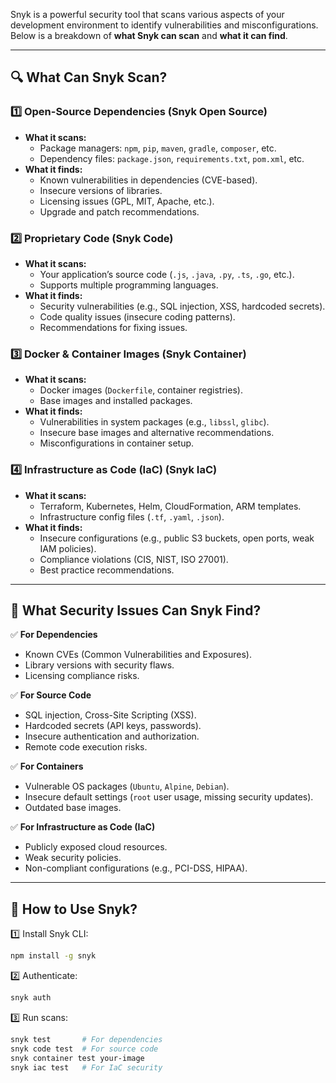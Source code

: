 Snyk is a powerful security tool that scans various aspects of your development environment to identify vulnerabilities and misconfigurations. 
Below is a breakdown of **what Snyk can scan** and **what it can find**.

---

## **🔍 What Can Snyk Scan?**  

### **1️⃣ Open-Source Dependencies** (Snyk Open Source)  
- **What it scans:**  
  - Package managers: `npm`, `pip`, `maven`, `gradle`, `composer`, etc.  
  - Dependency files: `package.json`, `requirements.txt`, `pom.xml`, etc.  
- **What it finds:**  
  - Known vulnerabilities in dependencies (CVE-based).  
  - Insecure versions of libraries.  
  - Licensing issues (GPL, MIT, Apache, etc.).  
  - Upgrade and patch recommendations.  

### **2️⃣ Proprietary Code** (Snyk Code)  
- **What it scans:**  
  - Your application’s source code (`.js`, `.java`, `.py`, `.ts`, `.go`, etc.).  
  - Supports multiple programming languages.  
- **What it finds:**  
  - Security vulnerabilities (e.g., SQL injection, XSS, hardcoded secrets).  
  - Code quality issues (insecure coding patterns).  
  - Recommendations for fixing issues.  

### **3️⃣ Docker & Container Images** (Snyk Container)  
- **What it scans:**  
  - Docker images (`Dockerfile`, container registries).  
  - Base images and installed packages.  
- **What it finds:**  
  - Vulnerabilities in system packages (e.g., `libssl`, `glibc`).  
  - Insecure base images and alternative recommendations.  
  - Misconfigurations in container setup.  

### **4️⃣ Infrastructure as Code (IaC)** (Snyk IaC)  
- **What it scans:**  
  - Terraform, Kubernetes, Helm, CloudFormation, ARM templates.  
  - Infrastructure config files (`.tf`, `.yaml`, `.json`).  
- **What it finds:**  
  - Insecure configurations (e.g., public S3 buckets, open ports, weak IAM policies).  
  - Compliance violations (CIS, NIST, ISO 27001).  
  - Best practice recommendations.  

---

## **🔎 What Security Issues Can Snyk Find?**  

✅ **For Dependencies**  
- Known CVEs (Common Vulnerabilities and Exposures).  
- Library versions with security flaws.  
- Licensing compliance risks.  

✅ **For Source Code**  
- SQL injection, Cross-Site Scripting (XSS).  
- Hardcoded secrets (API keys, passwords).  
- Insecure authentication and authorization.  
- Remote code execution risks.  

✅ **For Containers**  
- Vulnerable OS packages (`Ubuntu`, `Alpine`, `Debian`).  
- Insecure default settings (`root` user usage, missing security updates).  
- Outdated base images.  

✅ **For Infrastructure as Code (IaC)**  
- Publicly exposed cloud resources.  
- Weak security policies.  
- Non-compliant configurations (e.g., PCI-DSS, HIPAA).  

---

## **🚀 How to Use Snyk?**  
1️⃣ Install Snyk CLI:  
   ```sh
   npm install -g snyk
   ```  
2️⃣ Authenticate:  
   ```sh
   snyk auth
   ```  
3️⃣ Run scans:  
   ```sh
   snyk test       # For dependencies  
   snyk code test  # For source code  
   snyk container test your-image  
   snyk iac test   # For IaC security  
   ```  

